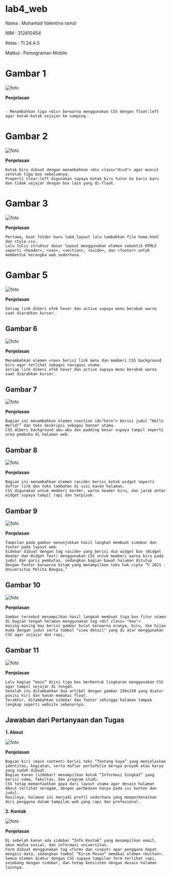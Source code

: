 # lab4_web

Nama            : Muhamad Valentino ramzi

NIM             : 312410454

Kelas           : TI.24.A.5

Matkul          : Pemograman Mobile 

# Gambar 1
![foto](https://github.com/ramzi121006/lab4_web/blob/b99b5612eb9c257c1ac98f789e8deb7b564bc63a/Screenshot%202025-10-14%20210033.png) 

**Penjelasan**

```- Membuat file lab4_box.html untuk menampilkan konsep Box Element dengan struktur HTML dasar.

- Menambahkan tiga <div> berwarna menggunakan CSS dengan float:left agar kotak-kotak sejajar ke samping.
```

# Gambar 2

![foto](https://github.com/ramzi121006/lab4_web/blob/1603a14fd09fdff074f1521975f1f8bbf30ffcc1/Screenshot%202025-10-14%20210335.png) 

**Penjelasan**

```
Kotak biru dibuat dengan menambahkan <div class="div4"> agar muncul setelah tiga box sebelumnya.
Properti clear:left digunakan supaya kotak biru turun ke baris baru dan tidak sejajar dengan box lain yang di-float.
```

# Gambar 3 

![foto](https://github.com/ramzi121006/lab4_web/blob/bec13ac881bcdda26be963948475937ff56c9698/Screenshot%202025-10-15%20104739.png) 

**Penjelasan**

```
Pertama, buat folder baru lab4_layout lalu tambahkan file home.html dan style.css.
Lalu tulis struktur dasar layout menggunakan elemen semantik HTML5 seperti <header>, <nav>, <section>, <aside>, dan <footer> untuk membentuk kerangka web sederhana.

```
# Gambar 5

![foto](https://github.com/ramzi121006/lab4_web/blob/39c32f700703e1b18e9313c54e2329d93f409092/Screenshot%202025-10-15%20105005.png)

**Penjelasan**
```Menambahkan elemen <nav> berisi link menu dan memberi CSS background biru agar terlihat sebagai navigasi utama.
Setiap link diberi efek hover dan active supaya menu berubah warna saat diarahkan kursor.
```
## Gambar 6

![foto]() 

**Penjelasan**

```
Menambahkan elemen <nav> berisi link menu dan memberi CSS background biru agar terlihat sebagai navigasi utama.
Setiap link diberi efek hover dan active supaya menu berubah warna saat diarahkan kursor.

```

## Gambar 7

![foto](https://github.com/NadhiaShafira/Lab4Web/blob/7ec30e7d5dec02525fd3dfe934d83f931c0184c0/Gambar%207.jpg) 

**Penjelasan**

```
Bagian ini menambahkan elemen <section id="hero"> berisi judul “Hello World!” dan teks deskripsi sebagai banner utama.
CSS diberi background abu-abu dan padding besar supaya tampil seperti area pembuka di halaman web.

```

## Gambar 8

![foto](https://github.com/NadhiaShafira/Lab4Web/blob/1b4fe4a1bcae2d343b47ef4ca5ff8a0a9db09081/Gambar%208.jpg) 

**Penjelasan**

```
Bagian ini menambahkan elemen <aside> berisi kotak widget seperti daftar link dan teks tambahan di sisi kanan halaman.
CSS digunakan untuk memberi border, warna header biru, dan jarak antar widget supaya tampil rapi dan terpisah.

```

## Gambar 9

![foto](https://github.com/NadhiaShafira/Lab4Web/blob/112c86641a3f08d7a82c0e284faa6aad05b05247/Gambar%209.jpg)

**Penjelasan**

```
Tampilan pada gambar menunjukkan hasil langkah membuat sidebar dan footer pada layout web.
Sidebar dibuat dengan tag <aside> yang berisi dua widget box (Widget Header dan Widget Text) menggunakan CSS untuk memberi warna biru pada judul dan garis pembatas, sedangkan bagian bawah halaman ditutup dengan footer berwarna hitam yang menampilkan teks hak cipta “© 2021 - Universitas Pelita Bangsa.”

```

## Gambar 10

![foto](https://github.com/NadhiaShafira/Lab4Web/blob/156681f9cb9f802fb249627058fe325e72af7c3d/Gambar%2010.jpg) 

**Penjelasan**

```
Gambar tersebut menampilkan hasil langkah membuat tiga box fitur utama di bagian tengah halaman menggunakan tag <dif class= "box"> 
masing masing box berisi gambar bulat berwarna oranye, biru, dan hijau muda dengan judul serta tombol "view detail" yang di atur menggunakan CSS agar sejajar dan rapi.

```

## Gambar 11

![foto](https://github.com/NadhiaShafira/Lab4Web/blob/2adfbdf7d1e0ee1ac32d83f5934cb4d1bcc450e9/Gambar%2011.jpg)

**Penjelasan**

```Langkah pertama membuat struktur dasar web dengan header, navigasi, dan hero agar tampilan atas rapi.
Lalu bagian “main” diisi tiga box berbentuk lingkaran menggunakan CSS agar tampil sejajar di tengah.
Setelah itu ditambahkan dua artikel dengan gambar 150x150 yang diatur posisi kiri dan kanan memakai float.
Terakhir, ditambahkan sidebar dan footer sehingga halaman tampak lengkap seperti website sebenarnya.
```

## Jawaban dari Pertanyaan dan Tugas

**1. About**

![foto](https://github.com/NadhiaShafira/Lab4Web/blob/06b4b177ecb11d1a8c83f053ab22fa0460e0e183/Gambar%2012.jpg)

**Penjelasan**

```Halaman ini dibuat untuk menampilkan informasi pribadi dan portofolio menggunakan struktur layout yang sama dengan halaman utama.
Bagian kiri (main content) berisi teks “Tentang Saya” yang menjelaskan identitas, kegiatan, serta daftar portofolio berupa proyek atau karya yang sudah dibuat.
Bagian kanan (sidebar) menampilkan kotak “Informasi Singkat” yang berisi nama, fakultas, dan program studi.
CSS tetap memanfaatkan gaya dari layout utama agar desain halaman About terlihat seragam, dengan perbedaan hanya pada isi konten dan judul.
Hasilnya, halaman ini menjadi profil sederhana yang memperkenalkan diri pengguna dalam tampilan web yang rapi dan profesional.
```

**2. Kontak**

![foto](https://github.com/NadhiaShafira/Lab4Web/blob/e0fd3fc900f7561c74a147d274891ec2639530a6/Gambar%2013.jpg)

**Penjelasan**

```Halaman ini berfungsi untuk memberikan form agar pengunjung bisa mengirim pesan melalui kolom Nama, Email, dan Pesan.
Di sebelah kanan ada sidebar “Info Kontak” yang menampilkan email, akun media sosial, dan informasi universitas.
Form dibuat menggunakan tag <form> dan <input> agar pengguna dapat mengisi data, sedangkan tombol “Kirim Pesan” memakai elemen <button>.
Semua elemen diatur dengan CSS supaya tampilan form terlihat rapi, seimbang dengan sidebar, dan tetap konsisten dengan desain halaman lainnya.
```



